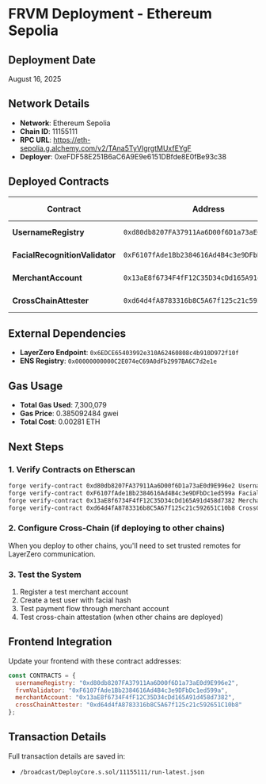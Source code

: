 # FRVM Deployment - Ethereum Sepolia

## Deployment Date
August 16, 2025

## Network Details
- **Network**: Ethereum Sepolia
- **Chain ID**: 11155111
- **RPC URL**: https://eth-sepolia.g.alchemy.com/v2/TAna5TyVIgrgtMUxfEYgF
- **Deployer**: 0xeFDF58E251B6aC6A9E9e6151DBfde8E0fBe93c38

## Deployed Contracts

| Contract | Address | Etherscan Link |
|----------|---------|---------------|
| **UsernameRegistry** | `0xd80db8207FA37911Aa6D00f6D1a73aE0d9E996e2` | [View on Etherscan](https://sepolia.etherscan.io/address/0xd80db8207FA37911Aa6D00f6D1a73aE0d9E996e2) |
| **FacialRecognitionValidator** | `0xF6107fAde1Bb2384616Ad4B4c3e9DFbDc1ed599a` | [View on Etherscan](https://sepolia.etherscan.io/address/0xF6107fAde1Bb2384616Ad4B4c3e9DFbDc1ed599a) |
| **MerchantAccount** | `0x13aE8f6734F4fF12C35D34cDd165A91d458d7382` | [View on Etherscan](https://sepolia.etherscan.io/address/0x13aE8f6734F4fF12C35D34cDd165A91d458d7382) |
| **CrossChainAttester** | `0xd64d4fA8783316b8C5A67f125c21c592651C10b8` | [View on Etherscan](https://sepolia.etherscan.io/address/0xd64d4fA8783316b8C5A67f125c21c592651C10b8) |

## External Dependencies
- **LayerZero Endpoint**: `0x6EDCE65403992e310A62460808c4b910D972f10f`
- **ENS Registry**: `0x00000000000C2E074eC69A0dFb2997BA6C7d2e1e`

## Gas Usage
- **Total Gas Used**: 7,300,079
- **Gas Price**: 0.385092484 gwei
- **Total Cost**: 0.00281 ETH

## Next Steps

### 1. Verify Contracts on Etherscan
```bash
forge verify-contract 0xd80db8207FA37911Aa6D00f6D1a73aE0d9E996e2 UsernameRegistry --chain-id 11155111
forge verify-contract 0xF6107fAde1Bb2384616Ad4B4c3e9DFbDc1ed599a FacialRecognitionValidator --chain-id 11155111 --constructor-args $(cast abi-encode "constructor(address)" 0x6EDCE65403992e310A62460808c4b910D972f10f)
forge verify-contract 0x13aE8f6734F4fF12C35D34cDd165A91d458d7382 MerchantAccount --chain-id 11155111 --constructor-args $(cast abi-encode "constructor(address,address)" 0xF6107fAde1Bb2384616Ad4B4c3e9DFbDc1ed599a 0xd80db8207FA37911Aa6D00f6D1a73aE0d9E996e2)
forge verify-contract 0xd64d4fA8783316b8C5A67f125c21c592651C10b8 CrossChainAttester --chain-id 11155111 --constructor-args $(cast abi-encode "constructor(address)" 0x6EDCE65403992e310A62460808c4b910D972f10f)
```

### 2. Configure Cross-Chain (if deploying to other chains)
When you deploy to other chains, you'll need to set trusted remotes for LayerZero communication.

### 3. Test the System
1. Register a test merchant account
2. Create a test user with facial hash
3. Test payment flow through merchant account
4. Test cross-chain attestation (when other chains are deployed)

## Frontend Integration
Update your frontend with these contract addresses:

```javascript
const CONTRACTS = {
  usernameRegistry: "0xd80db8207FA37911Aa6D00f6D1a73aE0d9E996e2",
  frvmValidator: "0xF6107fAde1Bb2384616Ad4B4c3e9DFbDc1ed599a",
  merchantAccount: "0x13aE8f6734F4fF12C35D34cDd165A91d458d7382",
  crossChainAttester: "0xd64d4fA8783316b8C5A67f125c21c592651C10b8"
};
```

## Transaction Details
Full transaction details are saved in:
- `/broadcast/DeployCore.s.sol/11155111/run-latest.json`